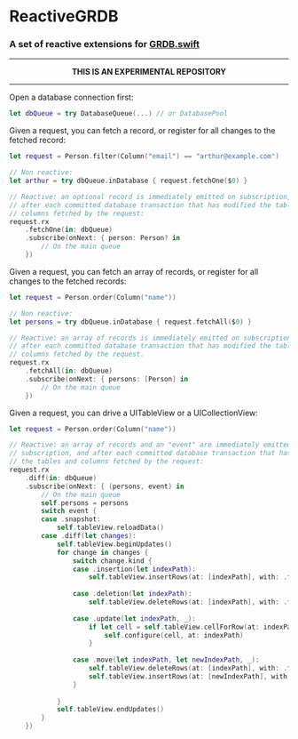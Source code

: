 ReactiveGRDB
============

### A set of reactive extensions for [GRDB.swift](http://github.com/groue/GRDB.swift)

----

<p align="center">
<strong>THIS IS AN EXPERIMENTAL REPOSITORY</strong>
</p>

----

Open a database connection first:

```swift
let dbQueue = try DatabaseQueue(...) // or DatabasePool
```

Given a request, you can fetch a record, or register for all changes to the fetched record:

```swift
let request = Person.filter(Column("email") == "arthur@example.com")

// Non reactive:
let arthur = try dbQueue.inDatabase { request.fetchOne($0) }

// Reactive: an optional record is immediately emitted on subscription, and
// after each committed database transaction that has modified the tables and
// columns fetched by the request:
request.rx
    .fetchOne(in: dbQueue)
    .subscribe(onNext: { person: Person? in
        // On the main queue
    })
```

Given a request, you can fetch an array of records, or register for all changes to the fetched records:

```swift
let request = Person.order(Column("name"))

// Non reactive:
let persons = try dbQueue.inDatabase { request.fetchAll($0) }

// Reactive: an array of records is immediately emitted on subscription, and
// after each committed database transaction that has modified the tables and
// columns fetched by the request.
request.rx
    .fetchAll(in: dbQueue)
    .subscribe(onNext: { persons: [Person] in
        // On the main queue
    })
```

Given a request, you can drive a UITableView or a UICollectionView:

```swift
let request = Person.order(Column("name"))

// Reactive: an array of records and an "event" are immediately emitted on
// subscription, and after each committed database transaction that has modified
// the tables and columns fetched by the request:
request.rx
    .diff(in: dbQueue)
    .subscribe(onNext: { (persons, event) in
        // On the main queue
        self.persons = persons
        switch event {
        case .snapshot:
            self.tableView.reloadData()
        case .diff(let changes):
            self.tableView.beginUpdates()
            for change in changes {
                switch change.kind {
                case .insertion(let indexPath):
                    self.tableView.insertRows(at: [indexPath], with: .fade)
                    
                case .deletion(let indexPath):
                    self.tableView.deleteRows(at: [indexPath], with: .fade)
                    
                case .update(let indexPath, _):
                    if let cell = self.tableView.cellForRow(at: indexPath) {
                        self.configure(cell, at: indexPath)
                    }
                    
                case .move(let indexPath, let newIndexPath, _):
                    self.tableView.deleteRows(at: [indexPath], with: .fade)
                    self.tableView.insertRows(at: [newIndexPath], with: .fade)
                }
                
            }
            self.tableView.endUpdates()
        }
    })
```
